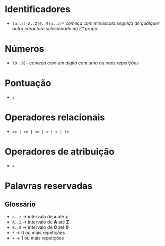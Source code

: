 # Identificadores

- `(a..z)(A..Z|0..9|a..z)*` _começa com minúscula seguida de qualquer outro caractere selecionado no 2° grupo_

# Números

- `(0..9)+` _começa com um dígito com uma ou mais repetições_

# Pontuação

- `;`

# Operadores relacionais

- `== | >= | <= | > | < | !=`

# Operadores de atribuição

- `=`

# Palavras reservadas

## Glossário

- `a..z` -> intervalo de **a** até **z**
- `A..Z` -> intervalo de **A** até **Z**
- `0..9` -> intervalo de **0** até **9**
- `*` -> 0 ou mais repetições
- `+` -> 1 ou mais repetições
